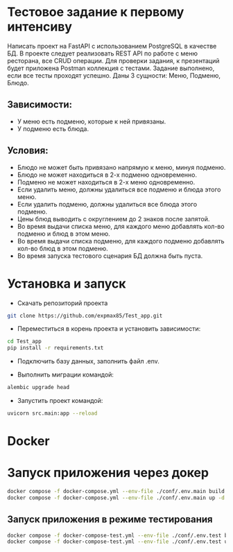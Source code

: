 # Тестовое задание к первому интенсиву

Написать проект на FastAPI с использованием PostgreSQL в качестве БД. В проекте следует реализовать
REST API по работе с меню ресторана, все CRUD операции. Для проверки задания, к презентаций будет
приложена Postman коллекция с тестами. Задание выполнено, если все тесты проходят успешно.
Даны 3 сущности: Меню, Подменю, Блюдо.
## Зависимости:
- У меню есть подменю, которые к ней привязаны.
- У подменю есть блюда.
## Условия:
- Блюдо не может быть привязано напрямую к меню, минуя подменю.
- Блюдо не может находиться в 2-х подменю одновременно.
- Подменю не может находиться в 2-х меню одновременно.
- Если удалить меню, должны удалиться все подменю и блюда этого меню.
- Если удалить подменю, должны удалиться все блюда этого подменю.
- Цены блюд выводить с округлением до 2 знаков после запятой.
- Во время выдачи списка меню, для каждого меню добавлять кол-во подменю и блюд в этом меню.
- Во время выдачи списка подменю, для каждого подменю добавлять кол-во блюд в этом подменю.
- Во время запуска тестового сценария БД должна быть пуста.

# Установка и запуск

- Скачать репозиторий проекта
```bash
git clone https://github.com/expmax85/Test_app.git
```

- Переместиться в корень проекта и установить зависимости:
```bash
cd Test_app
pip install -r requirements.txt
```

- Подключить базу данных, заполнить файл .env.

- Выполнить миграции командой:
```bash
alembic upgrade head
```

- Запустить проект командой:
 ```bash
uvicorn src.main:app --reload
```

# Docker
# Запуск приложения через докер
```bash
docker compose -f docker-compose.yml --env-file ./conf/.env.main build
docker compose -f docker-compose.yml --env-file ./conf/.env.main up -d
```

## Запуск приложения в режиме тестирования
```bash
docker compose -f docker-compose-test.yml --env-file ./conf/.env.test build
docker compose -f docker-compose-test.yml --env-file ./conf/.env.test up
```

